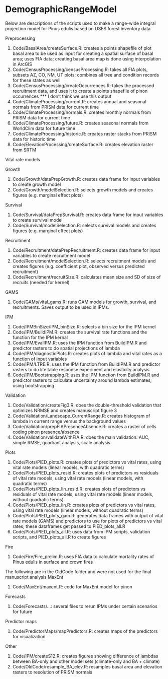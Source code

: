 # DemographicRangeModel
Below are descriptions of the scripts used to make a range-wide integral projection model for Pinus edulis based on USFS forest inventory data

Preprocessing
1)	Code/BasalArea/createSurface.R: creates a points shapefile of plot basal area to be used as input for creating a spatial surface of basal area; uses FIA data; creating basal area map is done using interpolation in ArcGIS
2)	Code/CensusProcessing/censusProcessing.R: takes all FIA plots, subsets AZ, CO, NM, UT plots; combines all tree and condition records for these states as well
3)	Code/CensusProcessing/createOccurrences.R: takes the processed recruitment data, and uses it to create a points shapefile of pinon occurrences   *** I don’t think we use this output
4)	Code/ClimateProcessing/current.R: creates annual and seasonal normals from PRISM data for current time
5)	Code/ClimateProcessing/normals.R: creates monthly normals from PRISM data for current time
6)	Code/ClimateProcessing/future.R: creates seasonal normals from WorldClim data for future time
7)	Code/ClimateProcessing/historic.R: creates raster stacks from PRISM data for historic time
8)	Code/ElevationProcessing/createSurface.R: creates elevation raster from SRTM

Vital rate models

Growth
1)	Code/Growth/dataPrepGrowth.R: creates data frame for input variables to create growth model
2)	Code/Growth/modelSelection.R: selects growth models and creates figures (e.g. marginal effect plots)

Survival
1)	Code/Survival/dataPrepSurvival.R: creates data frame for input variables to create survival model
2)	Code/Survival/modelSelection.R: selects survival models and creates figures (e.g. marginal effect plots)

Recruitment
1)	Code/Recruitment/dataPrepRecruitment.R: creates data frame for input variables to create recruitment model
2)	Code/Recruitment/modelSelection.R: selects recruitment models and creates figures (e.g. coefficient plot, observed versus predicted recruitment)
3)	Code/Recruitment/recruitSize.R: calculates mean size and SD of size of recruits (needed for kernel)

GAMS
1)	Code/GAMs/vital_gams.R: runs GAM models for growth, survival, and recruitments. Saves output to be used in IPMs.

IPM
1)	Code/IPMBinSize/IPM_binSize.R: selects a bin size for the IPM kernel
2)	Code/IPM/BuildIPM.R: creates the survival rate functions and the function for the IPM kernal
3)	Code/IPM/EvalIPM.R: uses the IPM function from BuildIPM.R and predictor rasters to do spatial projections of lambda
4)	Code/IPM/diagnosticPlots.R: creates plots of lambda and vital rates as a function of input variables
5)	Code/IPM/LTRE.R: uses the IPM function from BuildIPM.R and predictor rasters to do life table response experiment and elasticity analysis
6)	Code/IPM/Bootstrapping.R: uses the IPM function from BuildIPM.R and predictor rasters to calculate uncertainty around lambda estimates, using bootstrapping

Validation
1)	Code/Validation/createFig3.R: does the double-threshold validation that optimizes NRMSE and creates manuscript figure 3
2)	Code/Validation/Landscape_CurrentRange.R: creates histogram of lambda in current range versus the background values
3)	Code/Validation/prepFIAPresenceAbsence.R: creates a raster of cells coding pinon presence/absence
4)	Code/Validation/validateWithFIA.R: does the main validation: AUC, simple RMSE, quadrant analysis, scale analysis

Plots
1) Code/Plots/PIED_plots.R: creates plots of predictors vs vital rates, using vital rate models (linear models, with quadratic terms)
2) Code/Plots/PIED_plots_resid.R: creates plots of predictors vs residuals of vital rate models, using vital rate models (linear models, with quadratic terms)
3) Code/Plots/PIED_plots_lin_resid.R: creates plots of predictors vs residuals of vital rate models, using vital rate models (linear models, without quadratic terms)
4) Code/Plots/PIED_plots_lin.R:  creates plots of predictors vs vital rates, using vital rate models (linear models, without quadratic terms)
5) Code/Plots/PIED_plots_gam.R: generates data frames with output of vital rate models (GAMS) and predictors to use for plots of predictors vs vital rates; these dataframes get passed to PIED_plots_all.R
6) Code/Plots/PIED_plots_all.R: uses data from IPM scripts, validation scripts, and PIED_plots_all.R to create figures

Fire
1) Code/Fire/Fire_prelim.R: uses FIA data to calculate mortality rates of Pinus edulis in surface and crown fires

The following are in the OldCode folder and were not used for the final manuscript analysis
MaxEnt
1)	Code/MaxEnt/maxent.R: code for MaxEnt model for pinon

Forecasts
1)	Code/Forecasts/…: several files to rerun IPMs under certain scenarios for future

Predictor maps
1)	Code/PredictorMaps/mapPredictors.R: creates maps of the predictors for visualization

Other
1)	Code/IPM/createS12.R: creates figures showing difference of lambdas between BA-only and other model sets (climate-only and BA + climate)
2)	Code/OldCode/resample_BA_elev.R: resamples basal area and elevation rasters to resolution of PRISM normals


